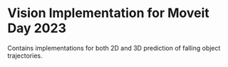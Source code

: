 # Vision Implementation for Moveit Day 2023

Contains implementations for both 2D and 3D prediction of falling object trajectories.
